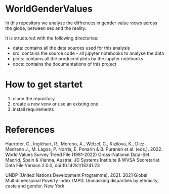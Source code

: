 # WorldGenderValues

In this repository we analyse the diffrences in gender value views across the globe, between sex and the reality.  

It is structured with the following directories:
- data:  contains all the data sources used for this analysis
- src:   contains the source code - all jupyter notebooks to analyse the data
- plots: contains all the produced plots by the jupyter notebooks
- docs:  contains the documentations of this project

# How to get startet
1. clone the repository
2. create a new venv or use an existing one 
3. install requirements


# References
Haerpfer, C., Inglehart, R., Moreno, A., Welzel, C., Kizilova, K., Diez-Medrano J., M. Lagos, P. Norris, E. Ponarin & B. Puranen et al. (eds.). 2022. World Values Survey Trend File (1981-2022) Cross-National Data-Set. Madrid, Spain  &  Vienna,  Austria:  JD  Systems  Institute  &  WVSA Secretariat. Data File Version 2.0.0, doi:10.14281/18241.23

UNDP (United Nations Development Programme). 2021. 2021 Global Multidimensional Poverty Index (MPI): Unmasking disparities by ethnicity, caste and gender. New York.
